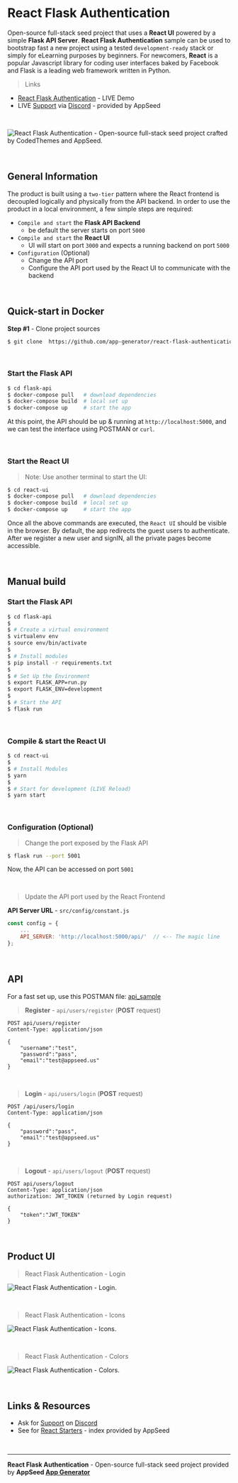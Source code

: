 # React Flask Authentication

Open-source full-stack seed project that uses a **React UI** powered by a simple **Flask API Server**. **React Flask Authentication** sample can be used to bootstrap fast a new project using a tested `development-ready` stack or simply for eLearning purposes by beginners. For newcomers, **React** is a popular Javascript library for coding user interfaces baked by Facebook and Flask is a leading web framework written in Python. 

> Links

- [React Flask Authentication](https://react-flask-authentication.appseed-srv1.com/) - LIVE Demo
- LIVE [Support](https://react-flask-authentication.appseed-srv1.com/) via [Discord](https://discord.gg/fZC6hup) - provided by AppSeed

<br />

![React Flask Authentication - Open-source full-stack seed project crafted by CodedThemes and AppSeed.](https://user-images.githubusercontent.com/51070104/137620059-07547eb2-0e7c-45e3-b825-67f5c72e4d3e.gif)

<br />

## General Information

The product is built using a `two-tier` pattern where the React frontend is decoupled logically and physically from the API backend. In order to use the product in a local environment, a few simple steps are required: 

- `Compile and start` the **Flask API Backend**
  - be default the server starts on port `5000`
- `Compile and start` the **React UI**
  - UI will start on port `3000` and expects a running backend on port `5000`
- `Configuration` (Optional)
  - Change the API port
  - Configure the API port used by the React UI to communicate with the backend 

<br />

## Quick-start in Docker

**Step #1** - Clone project sources

```bash
$ git clone  https://github.com/app-generator/react-flask-authentication.git
```

<br />

### Start the Flask API

```bash
$ cd flask-api
$ docker-compose pull   # download dependencies 
$ docker-compose build  # local set up
$ docker-compose up     # start the app 
```

At this point, the API should be up & running at `http://localhost:5000`, and we can test the interface using POSTMAN or `curl`.

<br />

### Start the React UI

> Note: Use another terminal to start the UI: 

```bash
$ cd react-ui
$ docker-compose pull   # download dependencies 
$ docker-compose build  # local set up
$ docker-compose up     # start the app 
```

Once all the above commands are executed, the `React UI` should be visible in the browser. By default, the app redirects the guest users to authenticate. 
After we register a new user and signIN, all the private pages become accessible. 

<br />

## Manual build

### Start the Flask API 

```bash
$ cd flask-api
$ 
$ # Create a virtual environment
$ virtualenv env
$ source env/bin/activate
$
$ # Install modules
$ pip install -r requirements.txt
$
$ # Set Up the Environment
$ export FLASK_APP=run.py
$ export FLASK_ENV=development
$ 
$ # Start the API
$ flask run 
```

<br />

### Compile & start the React UI

```bash
$ cd react-ui
$
$ # Install Modules
$ yarn
$
$ # Start for development (LIVE Reload)
$ yarn start 
```

<br />

### Configuration (Optional)

> Change the port exposed by the Flask API

```bash
$ flask run --port 5001
```

Now, the API can be accessed on port `5001`

<br />

> Update the API port used by the React Frontend

**API Server URL** - `src/config/constant.js` 

```javascript
const config = {
    ...
    API_SERVER: 'http://localhost:5000/api/'  // <-- The magic line
};
```

<br />

## API

For a fast set up, use this POSTMAN file: [api_sample](https://github.com/app-generator/api-server-nodejs-pro/blob/master/media/api.postman_collection.json)

> **Register** - `api/users/register` (**POST** request)

```
POST api/users/register
Content-Type: application/json

{
    "username":"test",
    "password":"pass", 
    "email":"test@appseed.us"
}
```

<br />

> **Login** - `api/users/login` (**POST** request)

```
POST /api/users/login
Content-Type: application/json

{
    "password":"pass", 
    "email":"test@appseed.us"
}
```

<br />

> **Logout** - `api/users/logout` (**POST** request)

```
POST api/users/logout
Content-Type: application/json
authorization: JWT_TOKEN (returned by Login request)

{
    "token":"JWT_TOKEN"
}
```

<br />

## Product UI

> React Flask Authentication - Login 

![React Flask Authentication - Login.](https://user-images.githubusercontent.com/51070104/141444378-763ca3fb-c18c-4558-9730-b42a341a7b22.jpg)

<br />

> React Flask Authentication - Icons

![React Flask Authentication - Icons.](https://user-images.githubusercontent.com/51070104/141444472-8c966396-69dc-46c3-835e-b64329fdbf7d.jpg)

<br />

> React Flask Authentication - Colors

![React Flask Authentication - Colors.](https://user-images.githubusercontent.com/51070104/141444532-46a3bcd0-841b-4725-aa82-122569cd678a.jpg)

<br />

## Links & Resources

- Ask for [Support](https://appseed.us/support) on [Discord](https://discord.gg/fZC6hup)
- See for [React Starters](https://appseed.us/apps/react) - index provided by AppSeed

<br />

---
**React Flask Authentication** - Open-source full-stack seed project provided by **AppSeed [App Generator](https://appseed.us/)**
